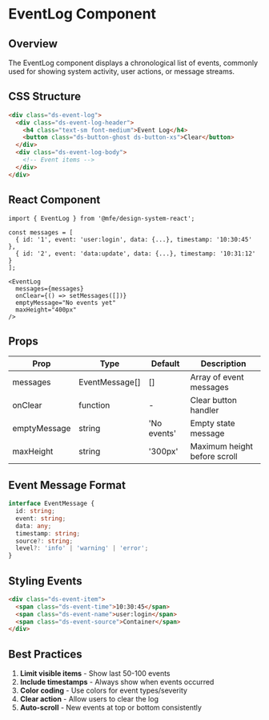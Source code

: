 # EventLog Component

## Overview

The EventLog component displays a chronological list of events, commonly used for showing system activity, user actions, or message streams.

## CSS Structure

```html
<div class="ds-event-log">
  <div class="ds-event-log-header">
    <h4 class="text-sm font-medium">Event Log</h4>
    <button class="ds-button-ghost ds-button-xs">Clear</button>
  </div>
  <div class="ds-event-log-body">
    <!-- Event items -->
  </div>
</div>
```

## React Component

```tsx
import { EventLog } from '@mfe/design-system-react';

const messages = [
  { id: '1', event: 'user:login', data: {...}, timestamp: '10:30:45' },
  { id: '2', event: 'data:update', data: {...}, timestamp: '10:31:12' }
];

<EventLog
  messages={messages}
  onClear={() => setMessages([])}
  emptyMessage="No events yet"
  maxHeight="400px"
/>
```

## Props

| Prop | Type | Default | Description |
|------|------|---------|-------------|
| messages | EventMessage[] | [] | Array of event messages |
| onClear | function | - | Clear button handler |
| emptyMessage | string | 'No events' | Empty state message |
| maxHeight | string | '300px' | Maximum height before scroll |

## Event Message Format

```typescript
interface EventMessage {
  id: string;
  event: string;
  data: any;
  timestamp: string;
  source?: string;
  level?: 'info' | 'warning' | 'error';
}
```

## Styling Events

```html
<div class="ds-event-item">
  <span class="ds-event-time">10:30:45</span>
  <span class="ds-event-name">user:login</span>
  <span class="ds-event-source">Container</span>
</div>
```

## Best Practices

1. **Limit visible items** - Show last 50-100 events
2. **Include timestamps** - Always show when events occurred
3. **Color coding** - Use colors for event types/severity
4. **Clear action** - Allow users to clear the log
5. **Auto-scroll** - New events at top or bottom consistently